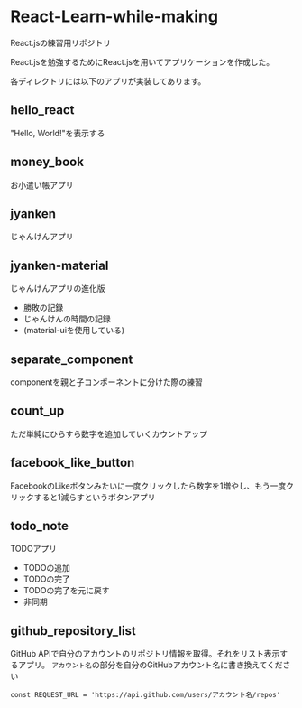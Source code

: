 # React-Learn-while-making

React.jsの練習用リポジトリ

React.jsを勉強するためにReact.jsを用いてアプリケーションを作成した。

各ディレクトリには以下のアプリが実装してあります。

## hello_react
"Hello, World!"を表示する

## money_book
お小遣い帳アプリ

## jyanken
じゃんけんアプリ

## jyanken-material
じゃんけんアプリの進化版
- 勝敗の記録
- じゃんけんの時間の記録
- (material-uiを使用している)

## separate_component
componentを親と子コンポーネントに分けた際の練習

## count_up
ただ単純にひらすら数字を追加していくカウントアップ

## facebook_like_button
FacebookのLikeボタンみたいに一度クリックしたら数字を1増やし、もう一度クリックすると1減らすというボタンアプリ

## todo_note
TODOアプリ
- TODOの追加
- TODOの完了
- TODOの完了を元に戻す
- 非同期

## github_repository_list
GitHub APIで自分のアカウントのリポジトリ情報を取得。それをリスト表示するアプリ。
`アカウント名`の部分を自分のGitHubアカウント名に書き換えてください
```
const REQUEST_URL = 'https://api.github.com/users/アカウント名/repos'
```


